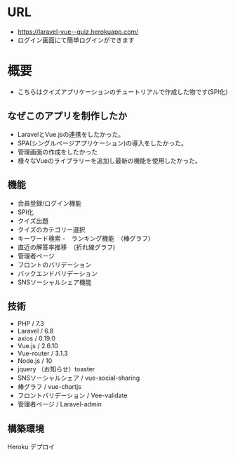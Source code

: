 # URL

- https://laravel-vue--quiz.herokuapp.com/
- ログイン画面にて簡単ログインができます

# 概要

- こちらはクイズアプリケーションのチュートリアルで作成した物です(SPI化)

## なぜこのアプリを制作したか
- LaravelとVue.jsの連携をしたかった。
- SPA(シングルページアプリケーション)の導入をしたかった。
- 管理画面の作成をしたかった
- 様々なVueのライブラリーを追加し最新の機能を使用したかった。

## 機能

- 会員登録/ログイン機能
- SPI化
- クイズ出題
- クイズのカテゴリー選択
- キーワード検索
-　ランキング機能　（棒グラフ）
- 直近の解答率推移　（折れ線グラフ)
- 管理者ページ　
- フロントのバリデーション
- バックエンドバリデーション
- SNSソーシャルシェア機能

 ## 技術
- PHP / 7.3
- Laravel / 6.8
- axios / 0.19.0
- Vue.js / 2.6.10
- Vue-router / 3.1.3
- Node.js / 10
- jquery （お知らせ）toaster
- SNSソーシャルシェア / vue-social-sharing
- 棒グラフ / vue-chartjs
- フロントバリデーション / Vee-validate
- 管理者ページ / Laravel-admin


## 構築環境
Heroku デプロイ
